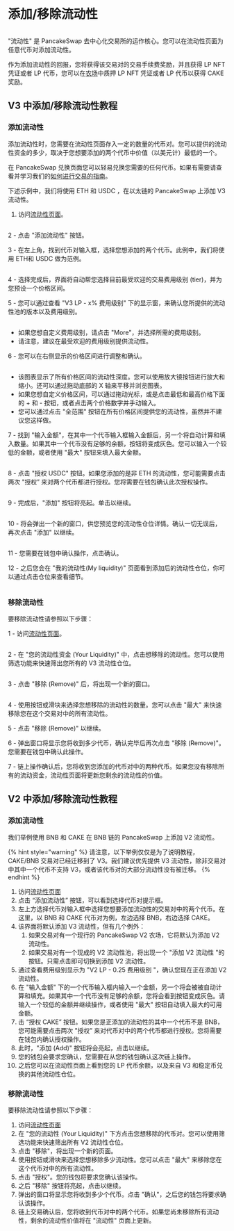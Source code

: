 # 添加/移除流动性

<figure><img src="../../.gitbook/assets/how-to-add-remove-liquidity-header.png" alt=""><figcaption></figcaption></figure>

"流动性" 是 PancakeSwap 去中心化交易所的运作核心。您可以在流动性页面为任意代币对添加流动性。

作为添加流动性的回报，您将获得该交易对的交易手续费奖励，并且获得 LP NFT 凭证或者 LP 代币，您可以在[农场](https://pancakeswap.finance/farms)中质押 LP NFT 凭证或者 LP 代币以获得 CAKE 奖励。

## V3 中添加/移除流动性教程

### 添加流动性

添加流动性时，您需要在流动性页面存入一定的数量的代币对。您可以提供的流动性资金的多少，取决于您想要添加的两个代币中价值（以美元计）最低的一个。&#x20;

在 PancakeSwap 兑换页面您可以轻易兑换您需要的任何代币。如果有需要请查看并学习我们的[如何进行交易的指南](../../products/pancakeswap-exchange/ru-he-jin-hang-jiao-yi.md)。&#x20;

下述示例中，我们将使用 ETH 和 USDC ，在以太链的 PancakeSwap 上添加 V3 流动性。

1. 访问[流动性页面](https://pancakeswap.finance/liquidity)。

<figure><img src="../../.gitbook/assets/流动性添加教程1.png" alt=""><figcaption></figcaption></figure>

2 - 点击 "添加流动性" 按钮。

3 - 在左上角，找到代币对输入框，选择您想添加的两个代币。此例中，我们将使用 ETH和 USDC 做为范例。

<div align="left">

<figure><img src="../../.gitbook/assets/流动性添加教程2 (1).png" alt=""><figcaption></figcaption></figure>

</div>

4 - 选择完成后，界面将自动帮您选择目前最受欢迎的交易费用级别 (tier)，并为您预设一个价格区间。

5 - 您可以通过查看 "V3 LP - x% 费用级别" 下的显示窗，来确认您所提供的流动性池的版本以及费用级别。

<div align="left">

<figure><img src="../../.gitbook/assets/流动性添加教程 2.5.png" alt=""><figcaption></figcaption></figure>

</div>

* 如果您想自定义费用级别，请点击 "More"，并选择所需的费用级别。&#x20;
* 请注意，建议在最受欢迎的费用级别提供流动性。

6 - 您可以在右侧显示的价格区间进行调整和确认。

<div align="left">

<figure><img src="../../.gitbook/assets/流动性添加教程3.png" alt=""><figcaption></figcaption></figure>

</div>

* 该图表显示了所有价格区间的流动性深度。您可以使用放大镜按钮进行放大和缩小。还可以通过拖动底部的 X 轴来平移并浏览图表。&#x20;
* 如果您想自定义价格区间，可以通过拖动光标，或是点击最低和最高价格下面的 + 和 - 按钮，或者点击两个价格数字并手动输入。&#x20;
* 您可以通过点击 "全范围" 按钮在所有价格区间提供您的流动性，虽然并不建议您这样做。

7 - 找到 "输入金额"，在其中一个代币输入框输入金额后，另一个将自动计算和填入数量。如果其中一个代币没有足够的余额，按钮将变成灰色。您可以输入一个较低的金额，或者使用 "最大" 按钮来填入最大金额。

<div align="left">

<figure><img src="../../.gitbook/assets/流动性添加教程4.png" alt=""><figcaption></figcaption></figure>

</div>

8 - 点击 "授权 USDC" 按钮。如果您添加的是非 ETH 的流动性，您可能需要点击两次 "授权” 来对两个代币都进行授权。您将需要在钱包确认此次授权操作。

<div align="left">

<figure><img src="../../.gitbook/assets/流动性添加教程5.png" alt=""><figcaption></figcaption></figure>

</div>

9 - 完成后，"添加" 按钮将亮起。单击以继续。

<div align="left">

<figure><img src="../../.gitbook/assets/流动性添加教程6.png" alt=""><figcaption></figcaption></figure>

</div>

10 - 将会弹出一个新的窗口，供您预览您的流动性仓位详情。确认一切无误后，再次点击 "添加" 以继续。

<div align="left">

<figure><img src="../../.gitbook/assets/流动性添加教程7.png" alt=""><figcaption></figcaption></figure>

</div>

11 - 您需要在钱包中确认操作，点击确认。

12 - 之后您会在 "我的流动性(My liquidity)" 页面看到添加后的流动性仓位，你可以通过点击仓位来查看细节。

<div align="left">

<figure><img src="../../.gitbook/assets/流动性添加教程8.png" alt=""><figcaption></figcaption></figure>

</div>

### 移除流动性&#x20;

要移除流动性请参照以下步骤：

1 - 访问[流动性页面](https://pancakeswap.finance/liquidity)。

<figure><img src="../../.gitbook/assets/流动性移除教程1.png" alt=""><figcaption></figcaption></figure>

2 - 在 "您的流动性资金 (Your Liquidity)" 中，点击想移除的流动性。您可以使用筛选功能来快速筛出您所有的 V3 流动性仓位。

<div align="left">

<figure><img src="../../.gitbook/assets/流动性移除教程2 (1).png" alt=""><figcaption></figcaption></figure>

</div>

3 - 点击 "移除 (Remove)" 后，将出现一个新的窗口。

<div align="left">

<figure><img src="../../.gitbook/assets/流动性移除教程3.png" alt=""><figcaption></figcaption></figure>

</div>

4 - 使用按钮或滑块来选择您想移除的流动性的数量。您可以点击 "最大" 来快速移除您在这个交易对中的所有流动性。

5 - 点击 "移除 (Remove)" 以继续。&#x20;

6 - 弹出窗口将显示您将收到多少代币，确认完毕后再次点击 "移除 (Remove)"。您需要在钱包中确认此操作。&#x20;

7 - 链上操作确认后，您将收到您添加的代币对中的两种代币。如果您没有移除所有的流动资金，流动性页面将更新您剩余的流动性的价值。



## V2 中添加/移除流动性教程

### 添加流动性

我们举例使用 BNB 和 CAKE 在 BNB 链的 PancakeSwap 上添加 V2 流动性。

{% hint style="warning" %}
请注意，以下举例仅仅是为了说明教程，CAKE/BNB 交易对已经迁移到了 V3。我们建议优先提供 V3 流动性，除非交易对中其中一个代币不支持 V3，或者该代币对的大部分流动性没有被迁移。
{% endhint %}

1. 访问[流动性页面](https://pancakeswap.finance/liquidity)
2. 点击 “添加流动性” 按钮，可以看到选择代币对提示框。
3. 左上方选择代币对输入框中选择您想要添加流动性的交易对中的两个代币。在这里，以 BNB 和 CAKE 代币对为例，左边选择 BNB，右边选择 CAKE。
4. 该界面将默认添加 V3 流动性，但有几个例外：
   1. 如果交易对有一个现行的 PancakeSwap V2 农场，它将默认为添加 V2 流动性。&#x20;
   2. 如果交易对有一个现成的 V2 流动性池，将出现一个 "添加 V2 流动性 "的按钮。只需点击即可切换到添加 V2 流动性。
5. 通过查看费用级别显示为 "V2 LP - 0.25 费用级别 "，确认您现在正在添加 V2 流动性。
6. 在 "输入金额" 下的一个代币输入框内输入一个金额，另一个将会被被自动计算和填充。如果其中一个代币没有足够的余额，您将会看到按钮变成灰色。请输入一个较低的金额并继续操作，或者使用 "最大" 按钮自动填入最大的可用金额。
7. &#x20;击 “授权 CAKE” 按钮。如果您是正添加的流动性的其中一个代币不是 BNB，您可能需要点击两次 "授权” 来对代币对中的两个代币都进行授权。您将需要在钱包内确认授权操作。
8. 此时，"添加 (Add)" 按钮将会亮起，点击以继续。
9. 您的钱包会要求您确认，您需要在从您的钱包确认这次链上操作。
10. 之后您可以在流动性页面上看到您的 LP 代币余额，以及来自 V3 和稳定币兑换的其他流动性仓位。

### 移除流动性

要移除流动性请参照以下步骤：

1. 访问[流动性页面](https://pancakeswap.finance/liquidity)
2. 在 "您的流动性 (Your Liquidity)" 下方点击您想移除的代币对。您可以使用筛选功能来快速筛出所有 V2 流动性仓位。
3. 点击 "移除"，将出现一个新的页面。
4. 使用按钮或滑块来选择您想移除多少流动性。您可以点击 "最大" 来移除您在这个代币对中的所有流动性。
5. 点击 "授权"。您的钱包将要求您确认该操作。
6. 之后 "移除" 按钮将亮起，点击以继续。
7. 弹出的窗口将显示您将收到多少个代币。点击 "确认"，之后您的钱包将要求确认该操作。
8. 链上交易确认后，您将收到代币对中的两个代币。如果您尚未移除所有流动性，剩余的流动性价值将在 "流动性" 页面上更新。

